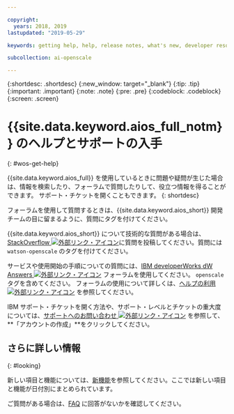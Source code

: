 ```yaml
---

copyright:
  years: 2018, 2019
lastupdated: "2019-05-29"

keywords: getting help, help, release notes, what's new, developer resources 

subcollection: ai-openscale

---
```


{:shortdesc: .shortdesc}
{:new_window: target="_blank"}
{:tip: .tip}
{:important: .important}
{:note: .note}
{:pre: .pre}
{:codeblock: .codeblock}
{:screen: .screen}

# {{site.data.keyword.aios_full_notm}} のヘルプとサポートの入手
{: #wos-get-help}

{{site.data.keyword.aios_full}} を使用しているときに問題や疑問が生じた場合は、情報を検索したり、フォーラムで質問したりして、役立つ情報を得ることができます。 サポート・チケットを開くこともできます。
{: shortdesc}

フォーラムを使用して質問するときは、{{site.data.keyword.aios_short}} 開発チームの目に留まるように、質問にタグを付けてください。

{{site.data.keyword.aios_short}} について技術的な質問がある場合は、[StackOverflow ![外部リンク・アイコン](../../icons/launch-glyph.svg "外部リンク・アイコン")](https://stackoverflow.com/questions/tagged/watson-openscale)に質問を投稿してください。質問には `watson-openscale` のタグを付けてください。

サービスや使用開始の手順についての質問には、[IBM developerWorks dW Answers ![外部リンク・アイコン](../../icons/launch-glyph.svg "外部リンク・アイコン")](https://developer.ibm.com/?s=openscale) フォーラムを使用してください。 `openscale` タグを含めてください。 フォーラムの使用について詳しくは、[ヘルプの利用 ![外部リンク・アイコン](../../icons/launch-glyph.svg "外部リンク・アイコン")](https://developer.ibm.com/answers/smartspace/dw-answers-help/index.html) を参照してください。

IBM サポート・チケットを開く方法や、サポート・レベルとチケットの重大度については、[サポートへのお問い合わせ ![外部リンク・アイコン](../../icons/launch-glyph.svg "外部リンク・アイコン")](https://cloud.ibm.com/unifiedsupport/supportcenter) を参照して、**「アカウントの作成」**をクリックしてください。

## さらに詳しい情報
{: #looking}

新しい項目と機能については、[新機能](/docs/services/ai-openscale?topic=ai-openscale-rn-relnotes)を参照してください。ここでは新しい項目と機能が日付別にまとめられています。

ご質問がある場合は、[FAQ](/docs/services/ai-openscale?topic=ai-openscale-wos-faqs) に回答がないかを確認してください。
